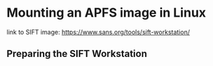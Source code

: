 # Mounting an APFS image in Linux

link to SIFT image: https://www.sans.org/tools/sift-workstation/

## Preparing the SIFT Workstation
